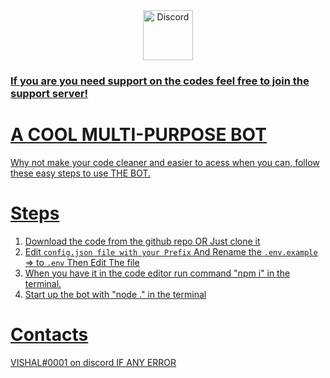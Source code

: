 <div align="center">
  <a href="https://discord.gg/kMCpgYUAMV">
    <img src="https://user-images.githubusercontent.com/59381835/92191514-d649ad80-ee18-11ea-9bc4-e95c7a122a99.png" alt="Discord" width="80"/>
  
</div>

### If you are you need support on the codes feel free to join the support server!


# A COOL MULTI-PURPOSE BOT
Why not make your code cleaner and easier to acess when you can, follow these easy steps to use THE BOT.

# Steps
1. Download the code from the github repo OR Just clone it
2. Edit ```config.json file with your Prefix``` And Rename the ```.env.example``` => to ```.env``` Then Edit The file
3. When you have it in the code editor run command "npm i" in the terminal.
4. Start up the bot with "node ." in the terminal


# Contacts
VISHAL#0001 on discord IF ANY ERROR

